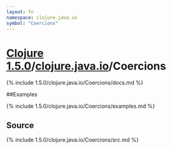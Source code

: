 ```yaml
---
layout: fn
namespace: clojure.java.io
symbol: "Coercions"
---
```


# [Clojure 1.5.0](../../)/[clojure.java.io](../)/Coercions

{% include 1.5.0/clojure.java.io/Coercions/docs.md %}

##Examples

{% include 1.5.0/clojure.java.io/Coercions/examples.md %}
## Source
{% include 1.5.0/clojure.java.io/Coercions/src.md %}

